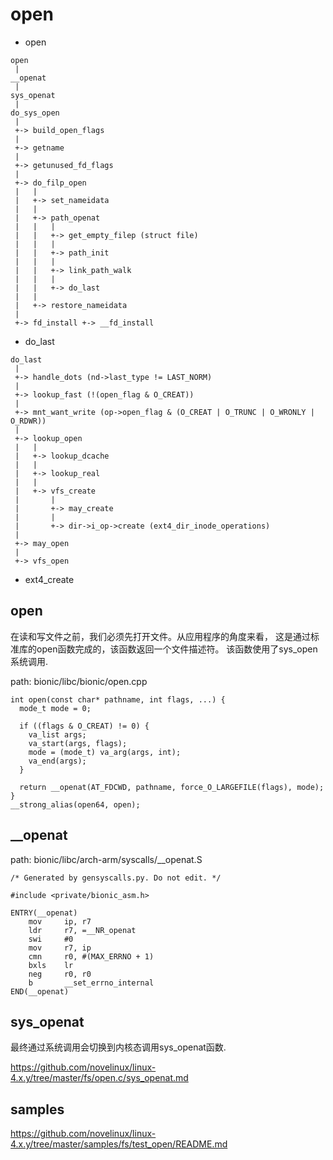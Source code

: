 open
========================================

* open

```
open
 |
__openat
 |
sys_openat
 |
do_sys_open
 |
 +-> build_open_flags
 |
 +-> getname
 |
 +-> getunused_fd_flags
 |
 +-> do_filp_open
 |   |
 |   +-> set_nameidata
 |   |
 |   +-> path_openat
 |   |   |
 |   |   +-> get_empty_filep (struct file)
 |   |   |
 |   |   +-> path_init
 |   |   |
 |   |   +-> link_path_walk
 |   |   |
 |   |   +-> do_last
 |   |
 |   +-> restore_nameidata
 |
 +-> fd_install +-> __fd_install
```

* do_last

```
do_last
 |
 +-> handle_dots (nd->last_type != LAST_NORM)
 |
 +-> lookup_fast (!(open_flag & O_CREAT))
 |
 +-> mnt_want_write (op->open_flag & (O_CREAT | O_TRUNC | O_WRONLY | O_RDWR))
 |
 +-> lookup_open
 |   |
 |   +-> lookup_dcache
 |   |
 |   +-> lookup_real
 |   |
 |   +-> vfs_create
 |       |
 |       +-> may_create
 |       |
 |       +-> dir->i_op->create (ext4_dir_inode_operations)
 |
 +-> may_open
 |
 +-> vfs_open
```

* ext4_create

open
----------------------------------------

在读和写文件之前，我们必须先打开文件。从应用程序的角度来看，
这是通过标准库的open函数完成的，该函数返回一个文件描述符。
该函数使用了sys_open系统调用.

path: bionic/libc/bionic/open.cpp
```
int open(const char* pathname, int flags, ...) {
  mode_t mode = 0;

  if ((flags & O_CREAT) != 0) {
    va_list args;
    va_start(args, flags);
    mode = (mode_t) va_arg(args, int);
    va_end(args);
  }

  return __openat(AT_FDCWD, pathname, force_O_LARGEFILE(flags), mode);
}
__strong_alias(open64, open);
```

__openat
----------------------------------------

path: bionic/libc/arch-arm/syscalls/__openat.S
```
/* Generated by gensyscalls.py. Do not edit. */

#include <private/bionic_asm.h>

ENTRY(__openat)
    mov     ip, r7
    ldr     r7, =__NR_openat
    swi     #0
    mov     r7, ip
    cmn     r0, #(MAX_ERRNO + 1)
    bxls    lr
    neg     r0, r0
    b       __set_errno_internal
END(__openat)
```

sys_openat
----------------------------------------

最终通过系统调用会切换到内核态调用sys_openat函数.

https://github.com/novelinux/linux-4.x.y/tree/master/fs/open.c/sys_openat.md

samples
----------------------------------------

https://github.com/novelinux/linux-4.x.y/tree/master/samples/fs/test_open/README.md
